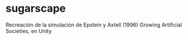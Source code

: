 # sugarscape
Recreación de la simulación de Epstein y Axtell (1996) Growing Artificial Societies, en Unity

